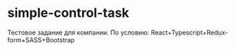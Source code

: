# simple-control-task
Тестовое задание для компании. По условию: React+Typescript+Redux-form+SASS+Bootstrap
